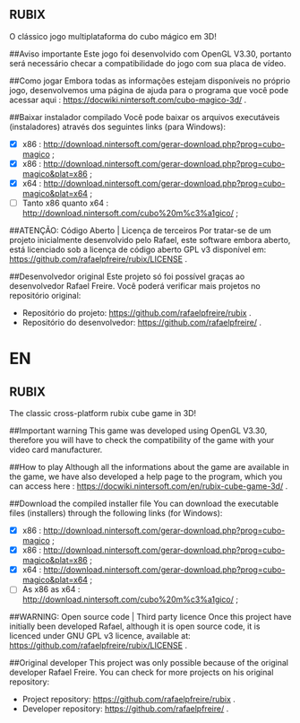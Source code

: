 ## RUBIX
O clássico jogo multiplataforma do cubo mágico em 3D!

##Aviso importante
Este jogo foi desenvolvido com OpenGL V3.30, portanto será necessário checar a compatibilidade do jogo com sua placa de vídeo.

##Como jogar
Embora todas as informações estejam disponíveis no próprio jogo, desenvolvemos uma página de ajuda para o programa que você pode acessar aqui : https://docwiki.nintersoft.com/cubo-magico-3d/ .

##Baixar instalador compilado
Você pode baixar os arquivos executáveis (instaladores) através dos seguintes links (para Windows):
- [x] x86 : http://download.nintersoft.com/gerar-download.php?prog=cubo-magico ;
- [x] x86 : http://download.nintersoft.com/gerar-download.php?prog=cubo-magico&plat=x86 ;
- [x] x64 : http://download.nintersoft.com/gerar-download.php?prog=cubo-magico&plat=x64 ;
- [ ] Tanto x86 quanto x64 : http://download.nintersoft.com/cubo%20m%c3%a1gico/ ;

##ATENÇÃO: Código Aberto | Licença de terceiros
Por tratar-se de um projeto inicialmente desenvolvido pelo Rafael, este software embora aberto, está licenciado sob a licença de código aberto GPL v3 disponível em: https://github.com/rafaelpfreire/rubix/LICENSE .

##Desenvolvedor original
Este projeto só foi possível graças ao desenvolvedor Rafael Freire. Você poderá verificar mais projetos no repositório original:
* Repositório do projeto: https://github.com/rafaelpfreire/rubix .
* Repositório do desenvolvedor: https://github.com/rafaelpfreire/ .


# EN


## RUBIX
The classic cross-platform rubix cube game in 3D!

##Important warning
This game was developed using OpenGL V3.30, therefore you will have to check the compatibility of the game with your video card manufacturer.

##How to play
Although all the informations about the game are available in the game, we have also developed a help page to the program, which you can access here : https://docwiki.nintersoft.com/en/rubix-cube-game-3d/ .

##Download the compiled installer file
You can download the executable files (installers) through the following links (for Windows):
- [x] x86 : http://download.nintersoft.com/gerar-download.php?prog=cubo-magico ;
- [x] x86 : http://download.nintersoft.com/gerar-download.php?prog=cubo-magico&plat=x86 ;
- [x] x64 : http://download.nintersoft.com/gerar-download.php?prog=cubo-magico&plat=x64 ;
- [ ] As x86 as x64 : http://download.nintersoft.com/cubo%20m%c3%a1gico/ ;

##WARNING: Open source code | Third party licence
Once this project have initially been developed Rafael, although it is open source code, it is licenced under GNU GPL v3 licence, available at: https://github.com/rafaelpfreire/rubix/LICENSE .

##Original developer
This project was only possible because of the original developer Rafael Freire. You can check for more projects on his original repository:
* Project repository: https://github.com/rafaelpfreire/rubix .
* Developer repository: https://github.com/rafaelpfreire/ .
